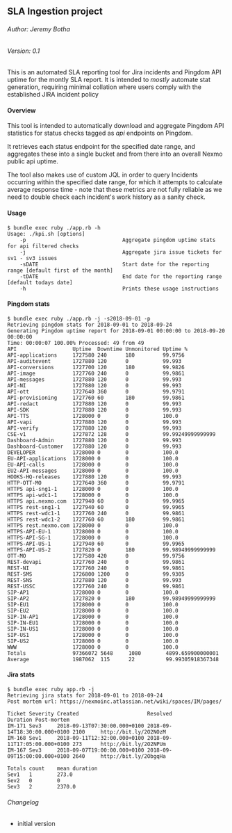 ## SLA Ingestion project
###### Author: Jeremy Botha
###### Version: 0.1

This is an automated SLA reporting tool for Jira incidents and Pingdom API uptime for the montly
SLA report.  It is intended to *mostly* automate stat generation, requiring minimal collation where
users comply with the established JIRA incident policy

#### Overview

This tool is intended to automatically download and aggregate Pingdom API statistics for status checks tagged
as *api* endpoints on Pingdom.

It retrieves each status endpoint for the specified date range, and aggregates these into a single bucket
and from there into an overall Nexmo public api uptime.

The tool also makes use of custom JQL in order to query Incidents occurring within the specified date range,
 for which it attempts to calculate average response time - note that these metrics are not fully reliable as 
 we need to double check each incident's work history as a sanity check.  
 
#### Usage

    $ bundle exec ruby ./app.rb -h
    Usage: ./kpi.sh [options]
        -p                               Aggregate pingdom uptime stats for api filtered checks
        -j                               Aggregate jira issue tickets for sv1 - sv3 issues
        -sDATE                           Start date for the reporting range [default first of the month]
        -tDATE                           End date for the reporting range [default todays date]
        -h                               Prints these usage instructions

#### Pingdom stats

    $ bundle exec ruby ./app.rb -j -s2018-09-01 -p
    Retrieving pingdom stats for 2018-09-01 to 2018-09-24
    Generating Pingdom uptime report for 2018-09-01 00:00:00 to 2018-09-20 00:00:00
    Time: 00:00:07 100.00% Processed: 49 from 49
    API                  Uptime  Downtime Unmonitored Uptime %
    API-applications     1727580 240      180         99.9756
    API-auditevent       1727880 120      0           99.993
    API-conversions      1727700 120      180         99.9826
    API-image            1727760 240      0           99.9861
    API-messages         1727880 120      0           99.993
    API-NI               1727880 120      0           99.993
    API-ott              1727640 360      0           99.9791
    API-provisioning     1727760 60       180         99.9861
    API-redact           1727880 120      0           99.993
    API-SDK              1727880 120      0           99.993
    API-TTS              1728000 0        0           100.0
    API-vapi             1727880 120      0           99.993
    API-verify           1727880 120      0           99.993
    CSE-v1               1727872 128      0           99.99249999999999
    Dashboard-Admin      1727880 120      0           99.993
    Dashboard-Customer   1727880 120      0           99.993
    DEVELOPER            1728000 0        0           100.0
    EU-API-applications  1728000 0        0           100.0
    EU-API-calls         1728000 0        0           100.0
    EU2-API-messages     1728000 0        0           100.0
    HOOKS-HQ-releases    1727880 120      0           99.993
    HTTP-OTT-MO          1727640 360      0           99.9791
    HTTPS api-sng1-1     1728000 0        0           100.0
    HTTPS api-wdc1-1     1728000 0        0           100.0
    HTTPS api.nexmo.com  1727940 60       0           99.9965
    HTTPS rest-sng1-1    1727940 60       0           99.9965
    HTTPS rest-wdc1-1    1727760 240      0           99.9861
    HTTPS rest-wdc1-2    1727760 60       180         99.9861
    HTTPS rest.nexmo.com 1728000 0        0           100.0
    HTTPS-API-EU-1       1728000 0        0           100.0
    HTTPS-API-SG-1       1728000 0        0           100.0
    HTTPS-API-US-1       1727940 60       0           99.9965
    HTTPS-API-US-2       1727820 0        180         99.98949999999999
    OTT-MO               1727580 420      0           99.9756
    REST-devapi          1727760 240      0           99.9861
    REST-NI              1727760 240      0           99.9861
    REST-SMS             1726800 1200     0           99.9305
    REST-SNS             1727880 120      0           99.993
    REST-USSC            1727760 240      0           99.9861
    SIP-AP1              1728000 0        0           100.0
    SIP-AP2              1727820 0        180         99.98949999999999
    SIP-EU1              1728000 0        0           100.0
    SIP-EU2              1728000 0        0           100.0
    SIP-IN-AP1           1728000 0        0           100.0
    SIP-IN-EU1           1728000 0        0           100.0
    SIP-IN-US1           1728000 0        0           100.0
    SIP-US1              1728000 0        0           100.0
    SIP-US2              1728000 0        0           100.0
    WWW                  1728000 0        0           100.0
    Totals               97366072 5648     1080        4899.659900000001
    Average              1987062  115      22          99.99305918367348

#### Jira stats

    $ bundle exec ruby app.rb -j
    Retrieving jira stats for 2018-09-01 to 2018-09-24
    Post mortem url: https://nexmoinc.atlassian.net/wiki/spaces/IM/pages/
    
    Ticket Severity Created                      Resolved                     Duration Post-mortem
    IM-171 Sev3     2018-09-13T07:30:00.000+0100 2018-09-14T18:30:00.000+0100 2100     http://bit.ly/2O2NOzM
    IM-168 Sev1     2018-09-11T12:32:00.000+0100 2018-09-11T17:05:00.000+0100 273      http://bit.ly/2O2NPUm
    IM-167 Sev3     2018-09-07T19:00:00.000+0100 2018-09-09T15:00:00.000+0100 2640     http://bit.ly/2ObgqHa
    
    Totals count    mean duration
    Sev1   1        273.0
    Sev2   0        0
    Sev3   2        2370.0    

###### Changelog

* initial version